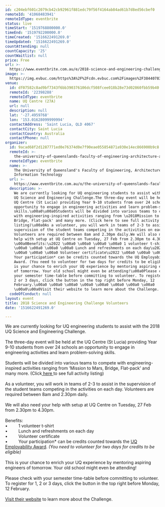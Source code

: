 ```yaml
---
id: c204ebf601c2079cb42cb92961f881edc79f56f4164ab84ad61b7d8ed56cbef0
remoteId: '41068483941'
remoteIdType: eventbrite
status: live
timeStart: '1519768800000.0'
timeEnd: '1519792200000.0'
timeCreated: '1516622491269.0'
timeUpdated: '1516622491269.0'
countAttending: null
countCapacity: '25'
countWaitlist: null
price: Free
url: >-
  https://www.eventbrite.com.au/e/2018-science-and-engineering-challenge-volunteers-tickets-41068483941?aff=ebapi
image: >-
  https://img.evbuc.com/https%3A%2F%2Fcdn.evbuc.com%2Fimages%2F38440783%2F12353546711%2F1%2Foriginal.jpg?s=d5ba724def5c001111bab77acbb41f95
venue:
  id: df07582c8ad9bf7343f6bb390376106dcf508fcee018b28e73d02860fbb59b40
  remoteId: '22398288'
  remoteIdType: eventbrite
  name: UQ Centre (27A)
  url: null
  description: null
  lat: '-27.4959768'
  lon: '153.01628099999994'
  contactAddress: 'Saint Lucia, QLD 4067'
  contactCity: Saint Lucia
  contactCountry: Australia
  contactPhone: null
organizer:
  id: 9acad68f2d1287771ed0e76374d0e7f90eae055854871a930e14ec866900b9c8
  remoteId: >-
    the-university-of-queenslands-faculty-of-engineering-architecture-amp-information-technology-6567443537
  remoteIdType: eventbrite
  name: >-
    The University of Queensland's Faculty of Engineering, Architecture \u0026
    Information Technology
  url: >-
    https://www.eventbrite.com.au/o/the-university-of-queenslands-faculty-of-engineering-architecture-amp-information-technology-6567443537
  description: >-
    We are currently looking for UQ engineering students to assist with the 2018
    UQ Science and Engineering Challenge.The three-day event will be held at the
    UQ Centre (St Lucia) providing Year 9-10 students from over 24 schools an
    opportunity to engage in engineering activities and learn problem-solving
    skills.\u00a0\u00a0Students will be divided into various teams to compete
    with engineering-inspired activities ranging from \u2018Mission to Mars,
    Bridge, Flat-pack' and many more. (Click here to see full activity
    listing)\u00a0As a volunteer, you will work in teams of 2-3 to assist in the
    supervision of the student teams competing in the activities on each day.
    Volunteers are required between 8am and 2.30pm daily.We will also need your
    help with setup at UQ Centre on Tuesday, 27 Feb from 2.30pm to 4.30pm.
    \u00a0Benefits:\u2022 \u00a0 \u00a0 \u00a0 \u00a0 1 volunteer t-shirt\u2022
    \u00a0 \u00a0 \u00a0 \u00a0 Lunch and refreshments on each day\u2022 \u00a0
    \u00a0 \u00a0 \u00a0 Volunteer certificate\u2022 \u00a0 \u00a0 \u00a0 \u00a0
    Your participation* can be credits counted towards the UQ Employability
    Award. (You need to volunteer for two days for credits to be eligible)This
    is your chance to enrich your UQ experience by mentoring aspiring engineers
    of tomorrow. Your old school might even be attending!\u00a0Please check with
    your semester time-table before committing to volunteer. To register for 1,
    2 or 3 days, click the button in the top right before Monday, 12
    February.\u00a0 \u00a0 \u00a0 \u00a0 \u00a0 \u00a0 \u00a0 \u00a0
    \u00a0\u00a0Visit their website to learn more about the Challenge.
  codeOfConduct: null
layout: event
title: 2018 Science and Engineering Challenge Volunteers
date: '1516622491269.0'

---
```

<P>We are currently looking for UQ engineering students to assist with the 2018 UQ Science and Engineering Challenge.<BR><BR>The three-day event will be held at the UQ Centre (St Lucia) providing Year 9-10 students from over 24 schools an opportunity to engage in engineering activities and learn problem-solving skills. <BR> <BR>Students will be divided into various teams to compete with engineering-inspired activities ranging from ‘Mission to Mars, Bridge, Flat-pack' and many more. (Click<A HREF="https://www.eait.uq.edu.au/uq-science-and-engineering-challenge-2018" TARGET="_blank" REL="noreferrer noopener nofollow noopener noreferrer nofollow"><SPAN> here</SPAN> </A>to see full activity listing)<BR> <BR>As a volunteer, you will work in teams of 2-3 to assist in the supervision of the student teams competing in the activities on each day. Volunteers are required between 8am and 2.30pm daily.<BR><BR>We will also need your help with setup at UQ Centre on Tuesday, 27 Feb from 2.30pm to 4.30pm.  <BR><BR>Benefits:<BR>•         1 volunteer t-shirt<BR>•         Lunch and refreshments on each day<BR>•         Volunteer certificate<BR>•         Your participation* can be credits counted towards the <A HREF="https://employability.uq.edu.au/award" TARGET="_blank" REL="noreferrer noopener nofollow noopener noreferrer nofollow"><SPAN>UQ Employability Award</SPAN></A>.<I> (You need to volunteer for two days for credits to be eligible)</I><BR><BR>This is your chance to enrich your UQ experience by mentoring aspiring engineers of tomorrow. Your old school might even be attending!<BR> <BR>Please check with your semester time-table before committing to volunteer. To register for 1, 2 or 3 days, c<SPAN>lick the button in the top right before Monday, 12 February.</SPAN><BR>                  <BR><A HREF="http://www.newcastle.edu.au/about-uon/governance-and-leadership/faculties-and-schools/faculty-of-engineering-and-built-environment/science-and-engineering-challenge/about-us" TARGET="_blank" REL="noreferrer noopener nofollow noopener noreferrer nofollow"><SPAN>Visit their website</SPAN></A> to learn more about the Challenge.</P>
